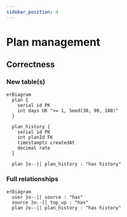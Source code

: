 ```yaml
---
sidebar_position: 4
---
```


# Plan management

## Correctness

### New table(s)

```mermaid
erDiagram
  plan {
    serial id PK
    int days UK ">= 1, Seed(30, 90, 180)"
  }

  plan_history {
    serial id PK
    int planId FK
    timestamptz createdAt
    decimal rate
  }

  plan }o--|| plan_history : "has history"
```

### Full relationships

```mermaid
erDiagram
  user }o--|| source : "has"
  source }o--|| top_up : "has"
  plan }o--|| plan_history : "has history"
```
